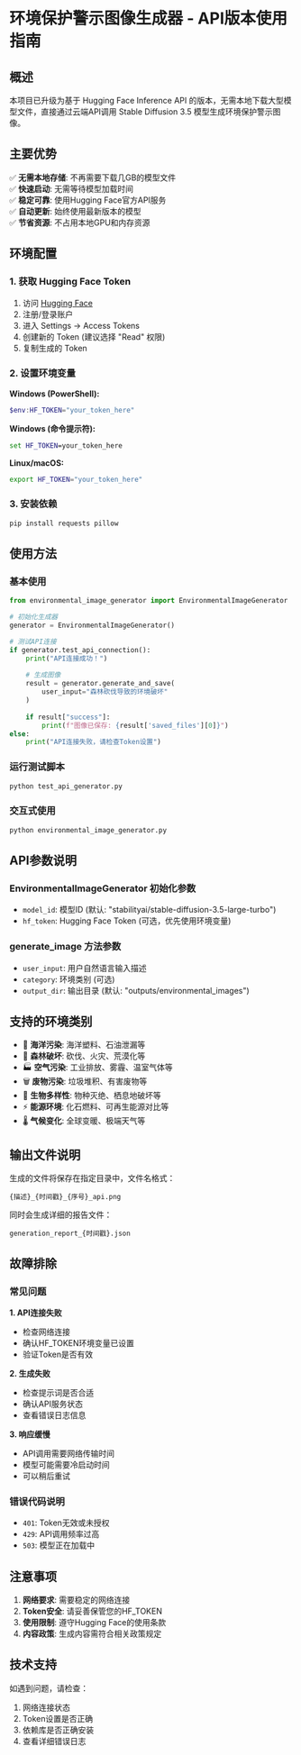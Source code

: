 # 环境保护警示图像生成器 - API版本使用指南

## 概述

本项目已升级为基于 Hugging Face Inference API 的版本，无需本地下载大型模型文件，直接通过云端API调用 Stable Diffusion 3.5 模型生成环境保护警示图像。

## 主要优势

✅ **无需本地存储**: 不再需要下载几GB的模型文件  
✅ **快速启动**: 无需等待模型加载时间  
✅ **稳定可靠**: 使用Hugging Face官方API服务  
✅ **自动更新**: 始终使用最新版本的模型  
✅ **节省资源**: 不占用本地GPU和内存资源  

## 环境配置

### 1. 获取 Hugging Face Token

1. 访问 [Hugging Face](https://huggingface.co/)
2. 注册/登录账户
3. 进入 Settings → Access Tokens
4. 创建新的 Token (建议选择 "Read" 权限)
5. 复制生成的 Token

### 2. 设置环境变量

**Windows (PowerShell):**
```powershell
$env:HF_TOKEN="your_token_here"
```

**Windows (命令提示符):**
```cmd
set HF_TOKEN=your_token_here
```

**Linux/macOS:**
```bash
export HF_TOKEN="your_token_here"
```

### 3. 安装依赖

```bash
pip install requests pillow
```

## 使用方法

### 基本使用

```python
from environmental_image_generator import EnvironmentalImageGenerator

# 初始化生成器
generator = EnvironmentalImageGenerator()

# 测试API连接
if generator.test_api_connection():
    print("API连接成功！")
    
    # 生成图像
    result = generator.generate_and_save(
        user_input="森林砍伐导致的环境破坏"
    )
    
    if result["success"]:
        print(f"图像已保存: {result['saved_files'][0]}")
else:
    print("API连接失败，请检查Token设置")
```

### 运行测试脚本

```bash
python test_api_generator.py
```

### 交互式使用

```bash
python environmental_image_generator.py
```

## API参数说明

### EnvironmentalImageGenerator 初始化参数

- `model_id`: 模型ID (默认: "stabilityai/stable-diffusion-3.5-large-turbo")
- `hf_token`: Hugging Face Token (可选，优先使用环境变量)

### generate_image 方法参数

- `user_input`: 用户自然语言输入描述
- `category`: 环境类别 (可选)
- `output_dir`: 输出目录 (默认: "outputs/environmental_images")

## 支持的环境类别

- 🌊 **海洋污染**: 海洋塑料、石油泄漏等
- 🌳 **森林破坏**: 砍伐、火灾、荒漠化等  
- 🏭 **空气污染**: 工业排放、雾霾、温室气体等
- 🗑️ **废物污染**: 垃圾堆积、有害废物等
- 🐾 **生物多样性**: 物种灭绝、栖息地破坏等
- ⚡ **能源环境**: 化石燃料、可再生能源对比等
- 🌡️ **气候变化**: 全球变暖、极端天气等

## 输出文件说明

生成的文件将保存在指定目录中，文件名格式：
```
{描述}_{时间戳}_{序号}_api.png
```

同时会生成详细的报告文件：
```
generation_report_{时间戳}.json
```

## 故障排除

### 常见问题

**1. API连接失败**
- 检查网络连接
- 确认HF_TOKEN环境变量已设置
- 验证Token是否有效

**2. 生成失败**
- 检查提示词是否合适
- 确认API服务状态
- 查看错误日志信息

**3. 响应缓慢**
- API调用需要网络传输时间
- 模型可能需要冷启动时间
- 可以稍后重试

### 错误代码说明

- `401`: Token无效或未授权
- `429`: API调用频率过高
- `503`: 模型正在加载中

## 注意事项

1. **网络要求**: 需要稳定的网络连接
2. **Token安全**: 请妥善保管您的HF_TOKEN
3. **使用限制**: 遵守Hugging Face的使用条款
4. **内容政策**: 生成内容需符合相关政策规定

## 技术支持

如遇到问题，请检查：
1. 网络连接状态
2. Token设置是否正确
3. 依赖库是否正确安装
4. 查看详细错误日志